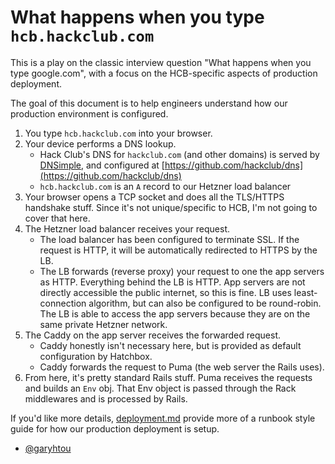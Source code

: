 # What happens when you type `hcb.hackclub.com`

This is a play on the classic interview question "What happens when you type
google.com", with a focus on the HCB-specific aspects of production deployment.

The goal of this document is to help engineers understand how our production
environment is configured.

1. You type `hcb.hackclub.com` into your browser.
2. Your device performs a DNS lookup.
    - Hack Club's DNS for `hackclub.com` (and other domains) is served
      by [DNSimple](https://dnsimple.com/), and configured
      at [https://github.com/hackclub/dns](https://github.com/hackclub/dns)
    - `hcb.hackclub.com` is an `A` record to our Hetzner load balancer
3. Your browser opens a TCP socket and does all the TLS/HTTPS handshake stuff.
   Since it's not unique/specific to HCB, I'm not going to cover that here.
4. The Hetzner load balancer receives your request.
    - The load balancer has been configured to terminate SSL. If the request is
      HTTP, it will be automatically redirected to HTTPS by the LB.
    - The LB forwards (reverse proxy) your request to one the app servers as
      HTTP. Everything behind the LB is HTTP. App servers are not directly
      accessible the public internet, so this is fine. LB uses least-connection
      algorithm, but can also be configured to be round-robin. The LB is able to
      access the app servers because they are on the same private Hetzner
      network.
5. The Caddy on the app server receives the forwarded request.
    - Caddy honestly isn't necessary here, but is provided as default
      configuration by Hatchbox.
    - Caddy forwards the request to Puma (the web server the Rails uses).
6. From here, it's pretty standard Rails stuff. Puma receives the requests and
   builds an `Env` obj. That Env object is passed through the Rack middlewares
   and is processed by Rails.

If you'd like more details, [deployment.md](deployment.md) provide more of a
runbook style guide for how our production deployment is setup.

- [@garyhtou](https://github.com/garyhtou)
